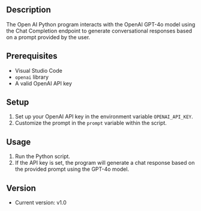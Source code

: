 ## Description
The Open AI Python program interacts with the OpenAI GPT-4o model using the Chat Completion endpoint to generate conversational responses based on a prompt provided by the user.

## Prerequisites
- Visual Studio Code
- `openai` library
- A valid OpenAI API key

## Setup
1. Set up your OpenAI API key in the environment variable `OPENAI_API_KEY`.
2. Customize the prompt in the `prompt` variable within the script.

## Usage
1. Run the Python script.
2. If the API key is set, the program will generate a chat response based on the provided prompt using the GPT-4o model.

## Version
- Current version: v1.0
